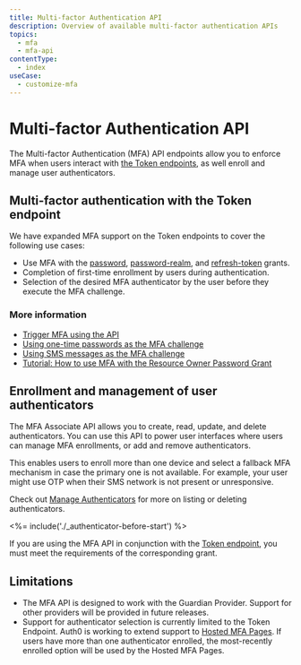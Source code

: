 ```yaml
---
title: Multi-factor Authentication API
description: Overview of available multi-factor authentication APIs
topics:
  - mfa
  - mfa-api
contentType:
  - index
useCase:
  - customize-mfa
---
```


# Multi-factor Authentication API

The Multi-factor Authentication (MFA) API endpoints allow you to enforce MFA when users interact with [the Token endpoints](/api/authentication#get-token), as well enroll and manage user authenticators.

## Multi-factor authentication with the Token endpoint

We have expanded MFA support on the Token endpoints to cover the following use cases:

* Use MFA with the [password](/api-auth/grant/password), [password-realm](/api-auth/grant/password#realm-support), and [refresh-token](/tokens/refresh-token/current#use-a-refresh-token) grants.
* Completion of first-time enrollment by users during authentication.
* Selection of the desired MFA authenticator by the user before they execute the MFA challenge.

### More information

* [Trigger MFA using the API](/multifactor-authentication/api/challenges)
* [Using one-time passwords as the MFA challenge](/multifactor-authentication/api/otp)
* [Using SMS messages as the MFA challenge](/multifactor-authentication/api/oob)
* [Tutorial: How to use MFA with the Resource Owner Password Grant](/api-auth/tutorials/multifactor-resource-owner-password)

## Enrollment and management of user authenticators

The MFA Associate API allows you to create, read, update, and delete authenticators. You can use this API to power user interfaces where users can manage MFA enrollments, or add and remove authenticators.

This enables users to enroll more than one device and select a fallback MFA mechanism in case the primary one is not available. For example, your user might use OTP when their SMS network is not present or unresponsive.

Check out [Manage Authenticators](/multifactor-authentication/api/manage) for more on listing or deleting authenticators.

<%= include('./_authenticator-before-start') %>

If you are using the MFA API in conjunction with the [Token endpoint](/api/authentication#get-token), you must meet the requirements of the corresponding grant.

## Limitations

* The MFA API is designed to work with the Guardian Provider. Support for other providers will be provided in future releases.
* Support for authenticator selection is currently limited to the Token Endpoint. Auth0 is working to extend support to  [Hosted MFA Pages](/hosted-pages/guardian). If users have more than one authenticator enrolled, the most-recently enrolled option will be used by the Hosted MFA Pages.
